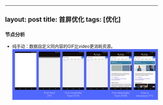 
---
layout: post
title: 首屏优化
tags: [优化]
---
### 节点分析 ###
 - 纯手动：数据自定义同内容的GIF比video更消耗资源。![此处输入图片的描述][1]


  [1]: assets/img/blog/2019-08-13/01.png